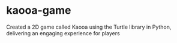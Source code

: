 # kaooa-game
Created a 2D game called Kaooa using the Turtle library in Python, delivering an engaging experience for players
